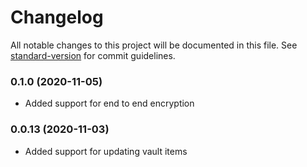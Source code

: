 # Changelog

All notable changes to this project will be documented in this file. See [standard-version](https://github.com/conventional-changelog/standard-version) for commit guidelines.

### 0.1.0 (2020-11-05)

* Added support for end to end encryption

### 0.0.13 (2020-11-03)

* Added support for updating vault items